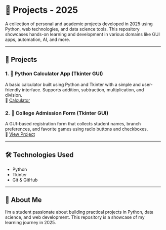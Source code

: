# 🚀 Projects - 2025

A collection of personal and academic projects developed in 2025 using Python, web technologies, and data science tools. This repository showcases hands-on learning and development in various domains like GUI apps, automation, AI, and more.

---

## 📁 Projects

### 1. 🧮 Python Calculator App (Tkinter GUI)
A basic calculator built using Python and Tkinter with a simple and user-friendly interface. Supports addition, subtraction, multiplication, and division.  
🔗 [Calculator](https://github.com/dishantsethi09/dishant-s-slash/blob/main/Calculator)

### 2. 📝 College Admission Form (Tkinter GUI)  
A GUI-based registration form that collects student names, branch preferences, and favorite games using radio buttons and checkboxes.  
🔗 [View Project](https://github.com/dishantsethi09/Projects-2025/blob/main/College%20Admission%20Form)

---

## 🛠️ Technologies Used

- Python  
- Tkinter  
- Git & GitHub  

---

## 📌 About Me

I’m a student passionate about building practical projects in Python, data science, and web development. This repository is a showcase of my learning journey in 2025.

